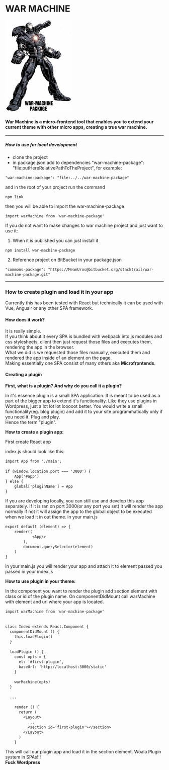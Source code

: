 # WAR MACHINE


![War Machine Logo](./docs/assets/war-machine-package-icon.jpg)

#### War Machine is a micro-frontend tool that enables you to extend your current theme with other micro apps, creating a true war machine.

---

##### How to use for local development
- clone the project
- in package.json add to dependencies "war-machine-package": "file:putHereRelativePathToTheProject", for example:
```
"war-machine-package": "file:../../war-machine-package"
```
and in the root of your project run the command
```
npm link
```
then you will be able to import the war-machine-package
```
import warMachine from 'war-machine-package'
```

If you do not want to make changes to war machine project and just want to use it:

1. When it is published you can just install it
```
npm install war-machine-package
```
2. Reference project on BitBucket in your package.json
```
"commons-package": "https://MeanUros@bitbucket.org/stacktrail/war-machine-package.git"
```

---

### How to create plugin and load it in your app

Currently this has been tested  with React but technically it can be used with Vue, Angualr or any other SPA framework.

#### How does it work?
It is really simple.  
If you think about it every SPA is bundled with webpack into js modules and css stylesheets, client then just request
those files and executes them, rendering the app in the browser.  
What we did is we requested those files manually, executed them and rendered the app inside of an element on the page.  
Making essentially one SPA consist of many others aka **Microfrontends**. 

#### Creating a plugin

**First, what is a plugin? And why do you call it a plugin?**

In it's essence plugin is a small SPA application. 
It is meant to be used as a part of the bigger app to extend it's functionality.
Like they use plugins in Wordpress, just a lot lot lot looooot better.
You would write a small functionality(eg. blog plugin) and add it to your site programmatically only if you need it. 
Plug and play.  
Hence the term "plugin".

**How to create a plugin app:**

First create React app

index.js should look like this:
```
import App from './main';

if (window.location.port === '3000') {
    App('#app')
} else {
    global['pluginName'] = App
}
```
If you are developing locally, you can still use and develop this app separately.
If it is ran on port 3000(or any port you set) it will render the app normally if not
it will assign the app to the global object to be executed when we load it in out theme.
in your main.js
```
export default (element) => {
    render((
            <App/>
        ),
        document.querySelector(element)
    )
}
```
in your main.js you will render your app and attach it to element passed you passed in your index.js


**How to use plugin in your theme:**

In the component you want to render the plugin add section element with class or id of the plugin name.
On componentDidMount call warMachine with element and url where your app is located.
```
import warMachine from 'war-machine-package'


class Index extends React.Component {
  componentDidMount () {
    this.loadPlugin()
  }

  loadPlugin () {
    const opts = {
      el: '#first-plugin',
      baseUrl: 'http://localhost:3000/static'
    }

    warMachine(opts)
  }
  
  ...
  
    render () {
      return (
        <Layout>
          ...
          <section id='first-plugin'></section>
        </Layout>
      )
    }
```

This will call our plugin app and load it in the section element.
Woala Plugin system in SPAs!!!  
**Fuck Wordpress**